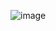 ![image](https://user-images.githubusercontent.com/55556476/233865318-61a433b3-eb1c-4fbd-91ce-026411a339bb.png)
